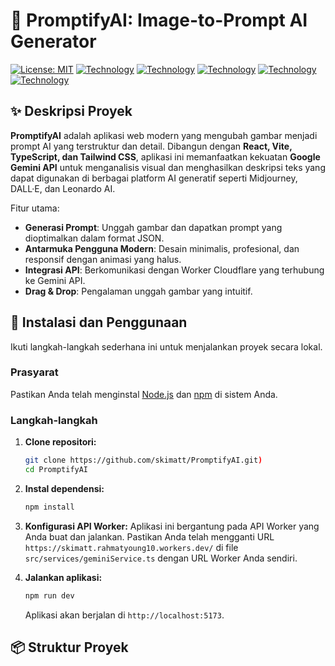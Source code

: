 # 📸 PromptifyAI: Image-to-Prompt AI Generator

[![License: MIT](https://img.shields.io/badge/License-MIT-yellow.svg)](https://opensource.org/licenses/MIT)
[![Technology](https://img.shields.io/badge/Vite-646CFF.svg?style=flat&logo=vite&logoColor=white)](https://vitejs.dev/)
[![Technology](https://img.shields.io/badge/React-61DAFB.svg?style=flat&logo=react&logoColor=white)](https://reactjs.org/)
[![Technology](https://img.shields.io/badge/TypeScript-3178C6.svg?style=flat&logo=typescript&logoColor=white)](https://www.typescriptlang.org/)
[![Technology](https://img.shields.io/badge/Tailwind_CSS-06B6D4.svg?style=flat&logo=tailwindcss&logoColor=white)](https://tailwindcss.com/)
[![Technology](https://img.shields.io/badge/Gemini_API-F1502F.svg?style=flat&logo=google&logoColor=white)](https://ai.google.dev/models/gemini)

## ✨ Deskripsi Proyek

**PromptifyAI** adalah aplikasi web modern yang mengubah gambar menjadi prompt AI yang terstruktur dan detail. Dibangun dengan **React, Vite, TypeScript, dan Tailwind CSS**, aplikasi ini memanfaatkan kekuatan **Google Gemini API** untuk menganalisis visual dan menghasilkan deskripsi teks yang dapat digunakan di berbagai platform AI generatif seperti Midjourney, DALL·E, dan Leonardo AI.

Fitur utama:
* **Generasi Prompt**: Unggah gambar dan dapatkan prompt yang dioptimalkan dalam format JSON.
* **Antarmuka Pengguna Modern**: Desain minimalis, profesional, dan responsif dengan animasi yang halus.
* **Integrasi API**: Berkomunikasi dengan Worker Cloudflare yang terhubung ke Gemini API.
* **Drag & Drop**: Pengalaman unggah gambar yang intuitif.

## 🚀 Instalasi dan Penggunaan

Ikuti langkah-langkah sederhana ini untuk menjalankan proyek secara lokal.

### Prasyarat

Pastikan Anda telah menginstal [Node.js](https://nodejs.org/) dan [npm](https://www.npmjs.com/) di sistem Anda.

### Langkah-langkah

1.  **Clone repositori:**
    ```bash
    git clone https://github.com/skimatt/PromptifyAI.git)
    cd PromptifyAI
    ```

2.  **Instal dependensi:**
    ```bash
    npm install
    ```

3.  **Konfigurasi API Worker:**
    Aplikasi ini bergantung pada API Worker yang Anda buat dan jalankan. Pastikan Anda telah mengganti URL `https://skimatt.rahmatyoung10.workers.dev/` di file `src/services/geminiService.ts` dengan URL Worker Anda sendiri.

4.  **Jalankan aplikasi:**
    ```bash
    npm run dev
    ```
    Aplikasi akan berjalan di `http://localhost:5173`.

## 📦 Struktur Proyek
